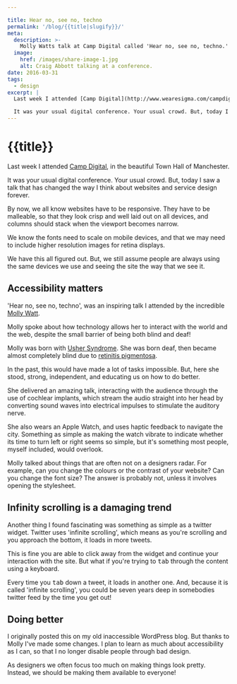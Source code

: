 ```yaml
---

title: Hear no, see no, techno
permalink: '/blog/{{title|slugify}}/'
meta:
  description: >-
    Molly Watts talk at Camp Digital called 'Hear no, see no, techno.'
  image:
    href: /images/share-image-1.jpg
    alt: Craig Abbott talking at a conference.
date: 2016-03-31
tags:
  - design
excerpt: |
  Last week I attended [Camp Digital](http://www.wearesigma.com/campdigital/2017/), in the beautiful Town Hall of Manchester.

  It was your usual digital conference. Your usual crowd. But, today I saw a talk that has changed the way I think about websites and service design forever.
---
```


# {{title}}

Last week I attended [Camp Digital](http://www.wearesigma.com/campdigital/2017/), in the beautiful Town Hall of Manchester.

It was your usual digital conference. Your usual crowd. But, today I saw a talk that has changed the way I think about websites and service design forever.

By now, we all know websites have to be responsive. They have to be malleable, so that they look crisp and well laid out on all devices, and columns should stack when the viewport becomes narrow. 

We know the fonts need to scale on mobile devices, and that we may need to include higher resolution images for retina displays.

We have this all figured out. But, we still assume people are always using the same devices we use and seeing the site the way that we see it.

## Accessibility matters

'Hear no, see no, techno', was an inspiring talk I attended by the incredible [Molly Watt](http://www.mollywatt.com/).

Molly spoke about how technology allows her to interact with the world and the web, despite the small barrier of being both blind and deaf!

Molly was born with [Usher Syndrome](https://en.wikipedia.org/wiki/Usher_syndrome). She was born deaf, then became almost completely blind due to [retinitis pigmentosa](https://en.wikipedia.org/wiki/Retinitis_pigmentosa). 

In the past, this would have made a lot of tasks impossible. But, here she stood, strong, independent, and educating us on how to do better.

She delivered an amazing talk, interacting with the audience through the use of cochlear implants, which stream the audio straight into her head by converting sound waves into electrical impulses to stimulate the auditory nerve.

She also wears an Apple Watch, and uses haptic feedback to navigate the city. Something as simple as making the watch vibrate to indicate whether its time to turn left or right seems so simple, but it's something most people, myself included, would overlook.

Molly talked about things that are often not on a designers radar. For example, can you change the colours or the contrast of your website? Can you change the font size? The answer is probably not, unless it involves opening the stylesheet.

## Infinity scrolling is a damaging trend

Another thing I found fascinating was something as simple as a twitter widget. Twitter uses 'infinite scrolling', which means as you're scrolling and you approach the bottom, it loads in more tweets.

This is fine you are able to click away from the widget and continue your interaction with the site. But what if you're trying to <kbd>tab</kbd> through the content using a keyboard.

Every time you <kbd>tab</kbd> down a tweet, it loads in another one. And, because it is called 'infinite scrolling', you could be seven years deep in somebodies twitter feed by the time you get out!

## Doing better

I originally posted this on my old inaccessible WordPress blog. But thanks to Molly I've made some changes. I plan to learn as much about accessibility as I can, so that I no longer disable people through bad design.

As designers we often focus too much on making things look pretty. Instead, we should be making them available to everyone!
